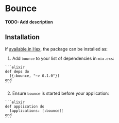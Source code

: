 # Bounce

**TODO: Add description**

## Installation

If [available in Hex](https://hex.pm/docs/publish), the package can be installed as:

  1. Add `bounce` to your list of dependencies in `mix.exs`:

    ```elixir
    def deps do
      [{:bounce, "~> 0.1.0"}]
    end
    ```

  2. Ensure `bounce` is started before your application:

    ```elixir
    def application do
      [applications: [:bounce]]
    end
    ```

